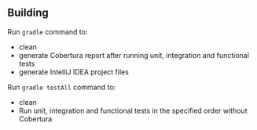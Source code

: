 ## Building
Run `gradle` command to:
* clean
* generate Cobertura report after running unit, integration and functional tests
* generate IntelliJ IDEA project files

Run `gradle testAll` command to:
* clean
* Run unit, integration and functional tests in the specified order without Cobertura
